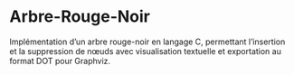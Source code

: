 # Arbre-Rouge-Noir
Implémentation d’un arbre rouge-noir en langage C, permettant l’insertion et la suppression de nœuds avec visualisation textuelle et exportation au format DOT pour Graphviz.
